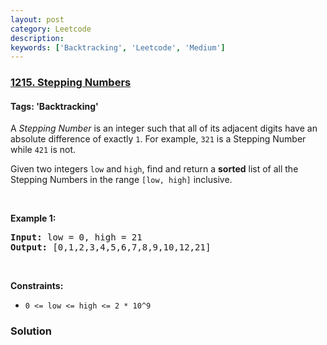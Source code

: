 ```yaml
---
layout: post
category: Leetcode
description: 
keywords: ['Backtracking', 'Leetcode', 'Medium']
---
```

### [1215. Stepping Numbers](https://leetcode.com/problems/stepping-numbers)

#### Tags: 'Backtracking'

<div class="content__u3I1 question-content__JfgR"><div><p>A <em>Stepping Number</em> is an integer such that all of its adjacent digits have an absolute difference of exactly <code>1</code>. For example, <code>321</code> is a Stepping Number while <code>421</code> is not.</p>
<p>Given two integers <code>low</code> and <code>high</code>, find and return a <strong>sorted</strong> list of all the Stepping Numbers in the range <code>[low, high]</code> inclusive.</p>
<p> </p>
<p><strong>Example 1:</strong></p>
<pre><strong>Input:</strong> low = 0, high = 21
<strong>Output:</strong> [0,1,2,3,4,5,6,7,8,9,10,12,21]
</pre>
<p> </p>
<p><strong>Constraints:</strong></p>
<ul>
<li><code>0 &lt;= low &lt;= high &lt;= 2 * 10^9</code></li>
</ul>
</div></div>

### Solution
